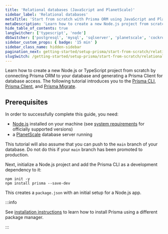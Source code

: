 ```yaml
---
title: 'Relational databases (JavaScript and PlanetScale)'
sidebar_label: 'Relational databases'
metaTitle: 'Start from scratch with Prisma ORM using JavaScript and PlanetScale (15 min)'
metaDescription: 'Learn how to create a new Node.js project from scratch by connecting Prisma ORM to your PlanetScale database and generating a Prisma Client for database access.'
hide_table_of_contents: true
langSwitcher: ['typescript', 'node']
dbSwitcher: ['postgresql', 'mysql', 'sqlserver', 'planetscale', 'cockroachdb', 'prismaPostgres']
sidebar_custom_props: { badge: '15 min' }
sidebar_class_name: hidden-sidebar
pagination_next: getting-started/setup-prisma/start-from-scratch/relational-databases/connect-your-database-node-planetscale
slugSwitch: /getting-started/setup-prisma/start-from-scratch/relational-databases-
---
```


Learn how to create a new Node.js or TypeScript project from scratch by connecting Prisma ORM to your database and generating a Prisma Client for database access. The following tutorial introduces you to the [Prisma CLI](/orm/tools/prisma-cli), [Prisma Client](/orm/prisma-client), and [Prisma Migrate](/orm/prisma-migrate).

## Prerequisites

In order to successfully complete this guide, you need:

- [Node.js](https://nodejs.org/en/) installed on your machine (see [system requirements](/orm/reference/system-requirements) for officially supported versions)
- a [PlanetScale](https://planetscale.com/) database server running

<!-- Admonition -->

This tutorial will also assume that you can push to the `main` branch of your database. Do not do this if your `main` branch has been promoted to production.

Next, initialize a Node.js project and add the Prisma CLI as a development dependency to it:

```terminal copy
npm init -y
npm install prisma --save-dev
```

This creates a `package.json` with an initial setup for a Node.js app.

:::info

See [installation instructions](/orm/tools/prisma-cli#installation) to learn how to install Prisma using a different package manager.

:::

<!-- PrismaInitPartial -->
